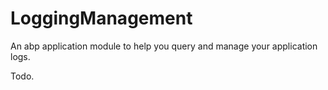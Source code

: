 # LoggingManagement
An abp application module to help you query and manage your application logs.

Todo.